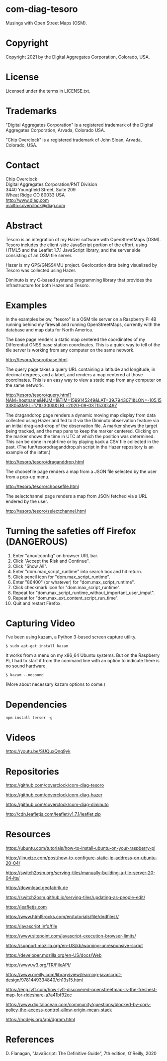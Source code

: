 com-diag-tesoro
==============

Musings with Open Street Maps (OSM).

# Copyright

Copyright 2021 by the Digital Aggregates Corporation, Colorado, USA.

# License

Licensed under the terms in LICENSE.txt. 

# Trademarks

"Digital Aggregates Corporation" is a registered trademark of the Digital
Aggregates Corporation, Arvada, Colorado USA.

"Chip Overclock" is a registered trademark of John Sloan, Arvada, Colorado,
USA.

# Contact

Chip Overclock    
Digital Aggregates Corporation/PNT Division    
3440 Youngfield Street, Suite 209    
Wheat Ridge CO 80033 USA    
<http://www.diag.com>    
<mailto:coverclock@diag.com>    

# Abstract

Tesoro is an integration of my Hazer software with OpenStreetMaps
(OSM). Tesoro includes the client-side JavaScript portion of the effort,
using HTML5 and the Leaflet 1.7.1 JavaScript library, and the server
side consisting of an OSM tile server.

Hazer is my GPS/GNSS/IMU project. Geolocation data being visualized by
Tesoro was collected using Hazer.

Diminuto is my C-based systems programming library that provides the
infrastructure for both Hazer and Tesoro.

# Examples

In the examples below, "tesoro" is a OSM tile server on a Raspberry Pi 4B
running behind my firewall and running OpenStreetMaps, currently with
the database and map data for North America.

The base page renders a static map centered the coordinates of my
Differential GNSS base station coordinates. This is a quick way to tell
of the tile server is working from any computer on the same network.

<http://tesoro/tesoro/base.html>

The query page takes a query URL containing a latitude and longitude,
in decimal degrees, and a label, and renders a map centered at those
coordinates. This is an easy way to view a static map from any computer
on the same network.

<http://tesoro/tesoro/query.html?NAM=hostname&NUM=1&TIM=1599145249&LAT=39.7943071&LON=-105.1533805&MSL=1710.300&&LBL=2020-09-03T15:00:49Z>

The draganddrop page renders a dynamic moving map display from data
collected using Hazer and fed to it via the Diminuto observation
feature via an initial drag-and-drop of the observation file. A marker
shows the target being tracked, and the map pans to keep the marker
centered. Clicking on the marker shows the time in UTC at which the
position was determined. This can be done in real-time or by playing back
a CSV file collected in the past. (The fun/tesorodraganddrop.sh script in
the Hazer repository is an example of the latter.)

<http://tesoro/tesoro/draganddrop.html>

The choosefile page renders a map from a JSON file selected by the
user from a pop-up menu.

<http://tesoro/tesoro/choosefile.html>

The selectchannel page renders a map from JSON fetched via a URL
endered by the user.

<http://tesoro/tesoro/selectchannel.html>

# Turning the safeties off Firefox (DANGEROUS)

1. Enter "about:config" on browser URL bar.
2. Click "Accept the Risk and Continue".
3. Click "Show All".
4. Enter "dom.max_script_runtime" into search box and hit return.
5. Click pencil icon for "dom.max_script_runtime".
6. Enter "86400" (or whatever) for "dom.max_script_runtime".
7. Click checkmark icon for "dom.max_script_runtime".
8. Repeat for "dom.max_script_runtime_without_important_user_imput".
9. Repeat for "dom.max_ext_content_script_run_time".
10. Quit and restart Firefox.

# Capturing Video

I've been using kazam, a Python 3-based screen capture utility.

    $ sudo apt-get install kazam

It works from a menu on my x86_64 Ubuntu systems. But on the Raspberry
Pi, I had to start it from the command line with an option to indicate
there is no sound hardware.

    $ kazam --nosound

(More about necessary kazam options to come.)

# Dependencies

    npm install terser -g

# Videos

<https://youtu.be/SUQuxQnq9yk>

# Repositories

<https://github.com/coverclock/com-diag-tesoro>

<https://github.com/coverclock/com-diag-hazer>

<https://github.com/coverclock/com-diag-diminuto>

<http://cdn.leafletjs.com/leaflet/v1.7.1/leaflet.zip>

# Resources

<https://ubuntu.com/tutorials/how-to-install-ubuntu-on-your-raspberry-pi>

<https://linuxize.com/post/how-to-configure-static-ip-address-on-ubuntu-20-04/>

<https://switch2osm.org/serving-tiles/manually-building-a-tile-server-20-04-lts/>

<https://download.geofabrik.de>

<https://switch2osm.github.io/serving-tiles/updating-as-people-edit/>

<https://leafletjs.com>

<https://www.html5rocks.com/en/tutorials/file/dndfiles//>

<https://javascript.info/file>

<https://www.sitepoint.com/javascript-execution-browser-limits/>

<https://support.mozilla.org/en-US/kb/warning-unresponsive-script>

<https://developer.mozilla.org/en-US/docs/Web>

<https://www.w3.org/TR/FileAPI/>

<https://www.oreilly.com/library/view/learning-javascript-design/9781449334840/ch13s15.html>

<https://eng.lyft.com/how-lyft-discovered-openstreetmap-is-the-freshest-map-for-rideshare-a7a41bf92ec>

<https://www.digitalocean.com/community/questions/blocked-by-cors-policy-the-access-control-allow-origin-mean-stack>

<https://nodejs.org/api/dgram.html>

# References

D. Flanagan, "JavaScript: The Definitive Guide", 7th edition, O'Reilly, 2020
